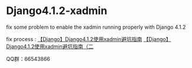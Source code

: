 # Django4.1.2-xadmin
fix some problem to enable the xadmin running properly with Django 4.1.2


fix process :
[【Django】Django4.1.2使用xadmin避坑指南](https://blog.csdn.net/chengyikang20/article/details/127973609)
[【Django】Django4.1.2使用xadmin避坑指南（二](https://blog.csdn.net/chengyikang20/article/details/127979799)

QQ群：66543866
